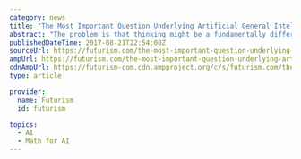 ```yaml
---
category: news
title: "The Most Important Question Underlying Artificial General Intelligence Research – Is Math Real?"
abstract: "The problem is that thinking might be a fundamentally different thing from everything else in the world, one which can’t be expressed through the numbers and math we have. I asked a couple of AI researchers to watch the video below and answer the ..."
publishedDateTime: 2017-08-21T22:54:00Z
sourceUrl: https://futurism.com/the-most-important-question-underlying-artificial-general-intelligence-research-is-math-real
ampUrl: https://futurism.com/the-most-important-question-underlying-artificial-general-intelligence-research-is-math-real/amp
cdnAmpUrl: https://futurism-com.cdn.ampproject.org/c/s/futurism.com/the-most-important-question-underlying-artificial-general-intelligence-research-is-math-real/amp
type: article

provider:
  name: Futurism
  id: futurism

topics:
  - AI
  - Math for AI
---
```

